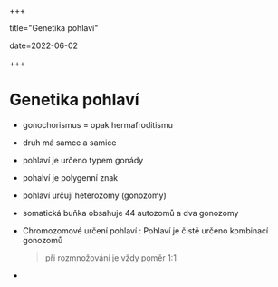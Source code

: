 +++

title="Genetika pohlaví"

date=2022-06-02

+++

# Genetika pohlaví

- gonochorismus = opak hermafroditismu

- druh má samce a samice

- pohlaví je určeno typem gonády

- pohalví je polygenní znak

- pohlaví určují heterozomy (gonozomy)

- somatická buňka obsahuje 44 autozomů a dva gonozomy

- Chromozomové určení pohlaví : Pohlaví je čistě určeno kombinací gonozomů

  >  při rozmnožování je vždy poměr 1:1 

- 